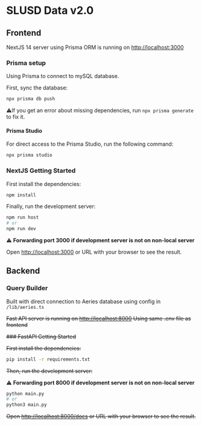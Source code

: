 # SLUSD Data v2.0

## Frontend

NextJS 14 server using Prisma ORM is running on [http://localhost:3000](http://localhost:3000)

### Prisma  setup

Using Prisma to connect to mySQL database.

First, sync the database:

```bash
npx prisma db push
```

:warning:If you get an error about missing dependencies, run `npx prisma generate` to fix it.

#### Prisma Studio

For direct access to the Prisma Studio, run the following command:

```bash
npx prisma studio
```

### NextJS Getting Started

First install the dependencies:

```bash
npm install
```

Finally, run the development server:

```bash
npm run host
# or
npm run dev
```

:warning: **Forwarding port 3000 if development server is not on non-local server**

Open [http://localhost:3000](http://localhost:3000) or URL with your browser to see the result.

## Backend

### Query Builder

Built with direct connection to Aeries database using config in `/lib/aeries.ts`

~~Fast API server is running on [http://localhost:8000](http://localhost:8000)
Using same .env file as frontend~~

~~### FastAPI Getting Started~~

~~First install the dependencies:~~

```bash
pip install -r requirements.txt
```

~~Then, run the development server:~~

:warning: **Forwarding port 8000 if development server is not on non-local server**



```bash
python main.py
# or
python3 main.py
```

~~Open [http://localhost:8000/docs](http://localhost:8000/docs) or URL with your browser to see the result.~~


